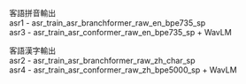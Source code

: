 客語拼音輸出  
asr1 - asr_train_asr_branchformer_raw_en_bpe735_sp  
asr3 - asr_train_asr_conformer_raw_en_bpe735_sp + WavLM  

客語漢字輸出  
asr2 - asr_train_asr_branchformer_raw_zh_char_sp  
asr4 - asr_train_asr_conformer_raw_zh_bpe5000_sp + WavLM  
